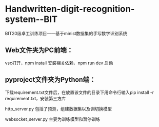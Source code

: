# Handwritten-digit-recognition-system--BIT
BIT20级卓工训练项目——基于minist数据集的手写数字识别系统
## Web文件夹为PC前端：
  vsc打开，npm install 安装相关依赖，npm run dev 启动
## pyproject文件夹为Python端：
  下载requirement.txt文件后，在放置该文件的目录下用命令行输入pip install -r requirement.txt，安装第三方库  
  
  http_server.py 包括了预测，组建数据集以及训切换模型  
  
  websocket_server.py 主要为训练模型和暂停训练  
  
